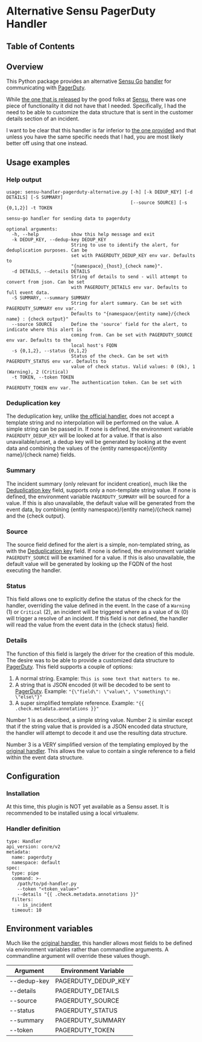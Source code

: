 # Alternative Sensu PagerDuty Handler


## Table of Contents


## Overview

This Python package provides an alternative [Sensu Go](https://sensu.io/) [handler](https://docs.sensu.io/sensu-go/latest/observability-pipeline/observe-process/handlers/) for communicating with [PagerDuty](https://pagerduty.com/).  

While [the one that is released](https://github.com/sensu/sensu-pagerduty-handler) by the good folks at [Sensu](https://sensu.io/), there was one piece of functionality it did not have that I needed.  Specifically, I had the need to be able to customize the data structure that is sent in the customer details section of an incident.  

I want to be clear that this handler is far inferior to [the one provided](https://github.com/sensu/sensu-pagerduty-handler) and that unless you have the same specific needs that I had, you are most likely better off using that one instead.

## Usage examples

### Help output

```
usage: sensu-handler-pagerduty-alternative.py [-h] [-k DEDUP_KEY] [-d DETAILS] [-S SUMMARY]
                                              [--source SOURCE] [-s {0,1,2}] -t TOKEN

sensu-go handler for sending data to pagerduty

optional arguments:
  -h, --help            show this help message and exit
  -k DEDUP_KEY, --dedup-key DEDUP_KEY
                        String to use to identify the alert, for deduplication purposes. Can be
                        set with PAGERDUTY_DEDUP_KEY env var. Defaults to
                        "{namespace}_{host}_{check name}".
  -d DETAILS, --details DETAILS
                        String of details to send - will attempt to convert from json. Can be set
                        with PAGERDUTY_DETAILS env var. Defaults to full event data.
  -S SUMMARY, --summary SUMMARY
                        String for alert summary. Can be set with PAGERDUTY_SUMMARY env var.
                        Defaults to "{namespace/{entity name}/{check name} : {check output}"
  --source SOURCE       Define the 'source' field for the alert, to indicate where this alert is
                        coming from. Can be set with PAGERDUTY_SOURCE env var. Defaults to the
                        local host's FQDN
  -s {0,1,2}, --status {0,1,2}
                        Status of the check. Can be set with PAGERDUTY_STATUS env var. Defaults to
                        value of check status. Valid values: 0 (Ok), 1 (Warning), 2 (Critical)
  -t TOKEN, --token TOKEN
                        The authentication token. Can be set with PAGERDUTY_TOKEN env var.
```

### Deduplication key

The deduplication key, unlike [the official handler]((https://github.com/sensu/sensu-pagerduty-handler)), does not accept a template string and no interpolation will be performed on the value.  A simple string can be passed in.  If none is defined, the environment variable `PAGERDUTY_DEDUP_KEY` will be looked at for a value.  If that is also unavailable/unset, a dedup key will be generated by looking at the event data and combining the values of the {entity namespace}/{entity name}/{check name} fields.

### Summary

The incident summary (only relevant for incident creation), much like the [Deduplication key](#Deduplication-key) field, supports only a non-template string value.  If none is defined, the environment variable `PAGERDUTY_SUMMARY` will be sourced for a value.  If this is also unavailable, the default value will be generated from the event data, by combining {entity namespace}/{entity name}/{check name} and the {check output}.

### Source

The source field defined for the alert is a simple, non-templated string, as with the [Deduplication key](#Deduplication-key) field.  If none is defined, the environment variable `PAGERDUTY_SOURCE` will be examined for a value.  If this is also unavailable, the default value will be generated by looking up the FQDN of the host executing the handler.

### Status

This field allows one to explicitly define the status of the check for the handler, overriding the value defined in the event.  In the case of a `Warning` (1) or `Critical` (2), an incident will be triggered where as a value of `Ok` (0) will trigger a resolve of an incident.  If this field is not defined, the handler will read the value from the event data in the {check status} field.

### Details

The function of this field is largely the driver for the creation of this module.  The desire was to be able to provide a customized data structure to [PagerDuty](https://pagerduty.com/).  This field supports a couple of options:

  1. A normal string.  Example: `This is some text that matters to me.`
  2. A string that is JSON encoded (it will be decoded to be sent to [PagerDuty](https://pagerduty.com/).  Example: `"{\"field\": \"value\", \"something\": \"else\"}"`
  3. A super simplified template reference. Example: `"{{ .check.metadata.annotations }}"`

Number 1 is as described, a simple string value.  Number 2 is similar except that if the string value that is provided is a JSON encoded data structure, the handler will attempt to decode it and use the resulting data structure. 

Number 3 is a VERY simplified version of the templating employed by the [original handler](https://github.com/sensu/sensu-pagerduty-handler).  This allows the value to contain a single reference to a field within the event data structure.

## Configuration

### Installation

At this time, this plugin is NOT yet available as a Sensu asset.  It is recommended to be installed using a local virtualenv.

### Handler definition

```
type: Handler
api_version: core/v2
metadata:
  name: pagerduty
  namespace: default
spec:
  type: pipe
  command: >-
    /path/to/pd-handler.py 
    --token "<token_value>"
    --details "{{ .check.metadata.annotations }}"
  filters:
    - is_incident
  timeout: 10
```

## Environment variables

Much like the [original handler](https://github.com/sensu/sensu-pagerduty-handler), this handler allows most fields to be defined via environment variables rather than commandline arguments.  A commandline argument will override these values though.

| Argument    | Environment Variable |
|-------------|----------------------|
| --dedup-key | PAGERDUTY_DEDUP_KEY  |
| --details   | PAGERDUTY_DETAILS    |
| --source    | PAGERDUTY_SOURCE     |
| --status    | PAGERDUTY_STATUS     |
| --summary   | PAGERDUTY_SUMMARY    |
| --token     | PAGERDUTY_TOKEN      |
